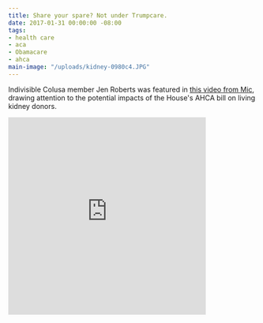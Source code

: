 ```yaml
---
title: Share your spare? Not under Trumpcare.
date: 2017-01-31 00:00:00 -08:00
tags:
- health care
- aca
- Obamacare
- ahca
main-image: "/uploads/kidney-0980c4.JPG"
---
```


Indivisible Colusa member Jen Roberts was featured in [this video from Mic](https://www.facebook.com/MicMedia/videos/1497155663640552/?pnref=story), drawing attention to the potential impacts of the House's AHCA bill on living kidney donors.

<iframe src="https://www.facebook.com/plugins/video.php?href=https%3A%2F%2Fwww.facebook.com%2FMicMedia%2Fvideos%2F1497155663640552%2F&show_text=0&width=400" width="400" height="400" style="border:none;overflow:hidden" scrolling="no" frameborder="0" allowTransparency="true" allowFullScreen="true"></iframe>